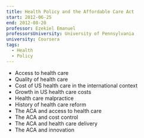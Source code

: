 ```yaml
---
title: Health Policy and the Affordable Care Act
start: 2012-06-25
end: 2012-08-20
professor: Ezekiel Emanuel
professorsUniversity: University of Pennsylvania
university: Coursera
tags:
  - Health
  - Policy
---
```

- Access to health care
- Quality of health care
- Cost of US health care in the international context
- Growth in US health care costs
- Health care malpractice
- History of health care reform
- The ACA and access to health care
- The ACA and cost control
- The ACA and health care delivery
- The ACA and innovation
